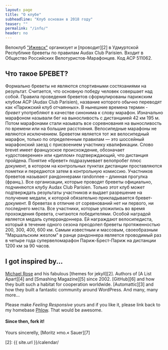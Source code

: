 ```yaml
---
layout: page
title: "О клубе"
subheadline: "Клуб основан в 2018 году"
teaser: ""
permalink: "/info/"
header: no
---
```

Велоклуб ["Ижевск"][1] организует и [проводит][2] в Удмуртской Республике бреветы по правилам Audax Club Parisien. Входит в Общество Российских Велотуристов-Марафонцев. Код ACP 511062.

## Что такое БРЕВЕТ?
 
Формально бреветы не являются спортивными состязаниями на результат. Считается, что основную победу человек совершает над собой.
Правила проведения бреветов сформулированы парижским клубом ACP (Audax Club Parisien), название которого обычно переводят как «Парижский клуб отчаянных». В нынешние времена термин - *бревет*  употребляют в качестве синонима к слову марафон. Изначально марафоном называли бег на выносливость с дистанциией 42 км 195 м. Потом марафонами стали называть все соревнования на выносливость по времени или на большие расстояния. Велосипедные марафоны не являются исключением.
Бреветом является тот же велосипедный марафон, только по определенным правилам — это шоссейный марафонский заезд с присвоением участнику квалификации. Слово brevet имеет французское происхождение, обозначает «удостоверение» или «диплом» подтверждающий, что дистанция пройдена. Понятие «бревет» подразумевает велопробег плюс документ, в котором на контрольных пунктах дистанции проставляются пометки и передаются затем в контрольную комиссию. Участников бреветов называют рандоннерами randonnee – длинная прогулка (франц.).
Все организации, которые проводят бреветы официально, подчиняются клубу Audax Club Parisien. Только этот клуб может подтверждать результаты участников и выдает разрешение на получение медали, к которой обязательно прикладывается бревет-документ. В бреветах в отличие от соревнований нет ни первого, ни последнего места. Все участники, которые уложились во время прохождения бревета, считаются победителями. Особой наградой является медаль суперрандоннера. Ей награждают велосипедиста, который в течение одного сезона преодолел бреветы протяженностью 200, 300, 400, 600 км.
Самым известным и массовым, своеобразным "Маршальским жезлом" в ранце рандоннера является проводимый раз в четыре года супервеломарафон Париж-Брест-Париж на дистанции 1200 км за 90 часов.



## I got inspired by...

[Michael Rose][1] and his fabulous [themes for jekyll][2]. Authors of [A List Apart][4] and [Smashing Magazine][5] since 2002. [GitHub][6] and how they built such a habitat for cooperation worldwide. [Automattic][3] and how they built a fantastic community around WordPress. And many, many more...

Please make *Feeling Responsive* yours and if you like it, please link back to my homebase <a href="http://phlow.de/">Phlow</a>. That would be awesome.

#### Since then, fork it!

Yours sincerelly, [Moritz »mo.« Sauer][7]


 [1]: https://vk.com/rk_izhevsk
 [2]: {{ site.url }}/calendar/

